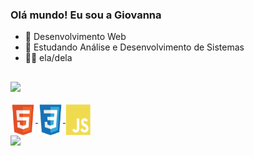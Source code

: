 ### Olá mundo! Eu sou a Giovanna



- 👻 Desenvolvimento Web
- 👾 Estudando Análise e Desenvolvimento de Sistemas 
- 👩‍💻 ela/dela
##
 <div>
  <a href="https://https://github.com/giovannabslima">
    <img height="180em" src="https://github-readme-stats.vercel.app/api?username=giovannabslima&show_icons=true&theme=radical" media="(prefers-color-scheme: dark)">
<!--     <img height="180em" src="https://github-readme-stats.vercel.app/api/top-langs/?username=giovannabslima&layout=compact&langs_count-16&theme=radical"> -->
 </div>
  <br>
  <div style="display: inline_block">
    <img align="center" alt="-HTML" height="50" width="40" src="https://raw.githubusercontent.com/devicons/devicon/master/icons/html5/html5-original.svg">
    <img align="center" alt="-CSS" height="50" width="40" src="https://raw.githubusercontent.com/devicons/devicon/master/icons/css3/css3-original.svg">
    <img align="center" alt="-Js" height="50" width="40" src="https://raw.githubusercontent.com/devicons/devicon/master/icons/javascript/javascript-plain.svg">
  </div>
<a href="https://www.linkedin.com/in/giovanna-lima-a429b6179/" target="_blank"> <img src="https://img.shields.io/badge/-LinkedIn-%230077B5?style=for-the-      badge&logo=linkedin&logoColor=white" target="_blank"></a> 
